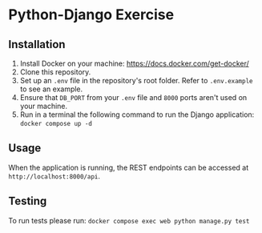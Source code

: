 # Python-Django Exercise
## Installation ##
1. Install Docker on your machine: https://docs.docker.com/get-docker/
2. Clone this repository.
3. Set up an `.env` file in the repository's root folder. Refer to `.env.example` to see an example.
4. Ensure that `DB_PORT` from your `.env` file and `8000` ports aren't used on your machine.
4. Run in a terminal the following command to run the Django application:
`docker compose up -d`

## Usage ##
When the application is running, the REST endpoints can be accessed at `http://localhost:8000/api`.

## Testing ##
To run tests please run:
`docker compose exec web python manage.py test`